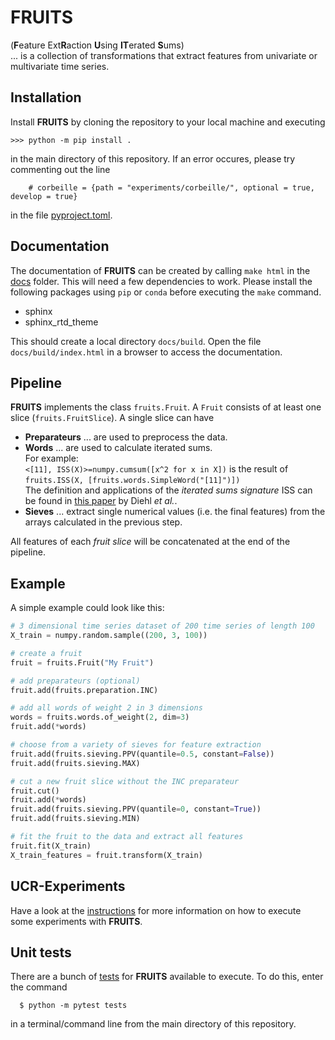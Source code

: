 # FRUITS
(**F**eature Ext**R**action **U**sing **IT**erated **S**ums)<br>
... is a collection of transformations that extract features from univariate or multivariate time series.

## Installation
Install __FRUITS__ by cloning the repository to your local machine and executing

    >>> python -m pip install .

in the main directory of this repository. If an error occures, please try commenting out the line
```
    # corbeille = {path = "experiments/corbeille/", optional = true, develop = true}
```
in the file [pyproject.toml](/pyproject.toml).

## Documentation
The documentation of __FRUITS__ can be created by calling `make html` in the [docs](docs) folder. This will need a few dependencies to work. Please install the following packages using `pip` or `conda` before executing the `make` command.
- sphinx
- sphinx_rtd_theme

This should create a local directory `docs/build`. Open the file `docs/build/index.html` in a browser to access the documentation.

## Pipeline
__FRUITS__ implements the class `fruits.Fruit`. A `Fruit` consists of at least one slice (`fruits.FruitSlice`). A single slice can have
- **Preparateurs** ... are used to preprocess the data.
- **Words** ... are used to calculate iterated sums.<br>
  For example:<br>
  `<[11], ISS(X)>=numpy.cumsum([x^2 for x in X])` is the result of <br>
  `fruits.ISS(X, [fruits.words.SimpleWord("[11]")])`<br>
  The definition and applications of the *iterated sums signature* ISS can be found in [this paper](https://link.springer.com/article/10.1007/s10440-020-00333-x)
  by Diehl *et al.*.
- **Sieves** ... extract single numerical values (i.e. the final features) from the arrays calculated in the previous step.

All features of each _fruit slice_ will be concatenated at the end of the pipeline.

## Example
A simple example could look like this:
```python
# 3 dimensional time series dataset of 200 time series of length 100
X_train = numpy.random.sample((200, 3, 100))

# create a fruit
fruit = fruits.Fruit("My Fruit")

# add preparateurs (optional)
fruit.add(fruits.preparation.INC)

# add all words of weight 2 in 3 dimensions
words = fruits.words.of_weight(2, dim=3)
fruit.add(*words)

# choose from a variety of sieves for feature extraction
fruit.add(fruits.sieving.PPV(quantile=0.5, constant=False))
fruit.add(fruits.sieving.MAX)

# cut a new fruit slice without the INC preparateur
fruit.cut()
fruit.add(*words)
fruit.add(fruits.sieving.PPV(quantile=0, constant=True))
fruit.add(fruits.sieving.MIN)

# fit the fruit to the data and extract all features
fruit.fit(X_train)
X_train_features = fruit.transform(X_train)
```

## UCR-Experiments
Have a look at the [instructions](experiments/README.md) for more information on how to execute some experiments with __FRUITS__.

## Unit tests
There are a bunch of [tests](tests) for __FRUITS__ available to execute. To do this, enter the command
```
  $ python -m pytest tests
```
in a terminal/command line from the main directory of this repository.
